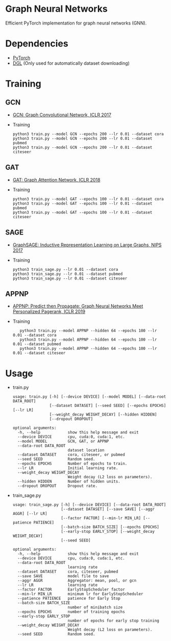 # Graph Neural Networks
Efficient PyTorch implementation for graph neural networks (GNN).

# Dependencies

   * [PyTorch](https://pytorch.org/get-started/locally)
   * [DGL](https://www.dgl.ai/pages/start.html) (Only used for automatically dataset downloading)

# Training

## GCN
    
   * [GCN: Graph Convolutional Network, ICLR 2017](https://arxiv.org/pdf/1609.02907.pdf)

   * Training

         python3 train.py --model GCN --epochs 200 --lr 0.01 --dataset cora 
         python3 train.py --model GCN --epochs 200 --lr 0.01 --dataset pubmed
         python3 train.py --model GCN --epochs 200 --lr 0.01 --dataset citeseer

## GAT

   * [GAT: Graph Attention Network, ICLR 2018](https://arxiv.org/pdf/1710.10903.pdf)

   * Training

         python3 train.py --model GAT --epochs 100 --lr 0.01 --dataset cora 
         python3 train.py --model GAT --epochs 100 --lr 0.01 --dataset pubmed
         python3 train.py --model GAT --epochs 100 --lr 0.01 --dataset citeseer

## SAGE

   * [GraphSAGE: Inductive Representation Learning on Large Graphs, NIPS 2017](https://arxiv.org/pdf/1706.02216.pdf)

   * Training

         python3 train_sage.py --lr 0.01 --dataset cora
         python3 train_sage.py --lr 0.01 --dataset pubmed
         python3 train_sage.py --lr 0.01 --dataset citeseer


## APPNP

   * [APPNP: Predict then Propagate: Graph Neural Networks Meet Personalized Pagerank, ICLR 2019](https://arxiv.org/pdf/1810.05997.pdf)

   * Training

            python3 train.py --model APPNP --hidden 64 --epochs 100 --lr 0.01 --dataset cora
            python3 train.py --model APPNP --hidden 64 --epochs 100 --lr 0.01 --dataset pubmed
            python3 train.py --model APPNP --hidden 64 --epochs 100 --lr 0.01 --dataset citeseer

# Usage

* train.py

      usage: train.py [-h] [--device DEVICE] [--model MODEL] [--data-root DATA_ROOT]
                      [--dataset DATASET] [--seed SEED] [--epochs EPOCHS] [--lr LR]
                      [--weight_decay WEIGHT_DECAY] [--hidden HIDDEN]
                      [--dropout DROPOUT]

      optional arguments:
        -h, --help            show this help message and exit
        --device DEVICE       cpu, cuda:0, cuda:1, etc.
        --model MODEL         GCN, GAT, or APPNP
        --data-root DATA_ROOT
                              dataset location
        --dataset DATASET     cora, citeseer, or pubmed
        --seed SEED           Random seed.
        --epochs EPOCHS       Number of epochs to train.
        --lr LR               Initial learning rate.
        --weight_decay WEIGHT_DECAY
                              Weight decay (L2 loss on parameters).
        --hidden HIDDEN       Number of hidden units.
        --dropout DROPOUT     Dropout rate.
      
* train_sage.py

      usage: train_sage.py [-h] [--device DEVICE] [--data-root DATA_ROOT]
                           [--dataset DATASET] [--save SAVE] [--aggr AGGR] [--lr LR]
                           [--factor FACTOR] [--min-lr MIN_LR] [--patience PATIENCE]
                           [--batch-size BATCH_SIZE] [--epochs EPOCHS]
                           [--early-stop EARLY_STOP] [--weight_decay WEIGHT_DECAY]
                           [--seed SEED]

      optional arguments:
        -h, --help            show this help message and exit
        --device DEVICE       cpu, cuda:0, cuda:1, etc.
        --data-root DATA_ROOT
                              learning rate
        --dataset DATASET     cora, citeseer, pubmed
        --save SAVE           model file to save
        --aggr AGGR           Aggregator: mean, pool, or gcn
        --lr LR               learning rate
        --factor FACTOR       EarlyStopScheduler factor
        --min-lr MIN_LR       minimum lr for EarlyStopScheduler
        --patience PATIENCE   patience for Early Stop
        --batch-size BATCH_SIZE
                              number of minibatch size
        --epochs EPOCHS       number of training epochs
        --early-stop EARLY_STOP
                              number of epochs for early stop training
        --weight_decay WEIGHT_DECAY
                              Weight decay (L2 loss on parameters).
        --seed SEED           Random seed.
